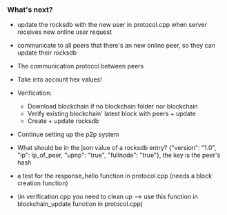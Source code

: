 ### What's next?
- update the rocksdb with the new user in protocol.cpp when server receives new online user request
- communicate to all peers that there's an new online peer, so they can update their rocksdb

- The communication protocol between peers
- Take into account hex values!
- Verification:
  + Download blockchain if no blockchain folder nor blockchain
  + Verify existing blockchain' latest block with peers + update
  + Create + update rocksdb
- Continue setting up the p2p system

- What should be in the json value of a rocksdb entry? {"version": "1.0", "ip": ip_of_peer, "upnp": "true", "fullnode": "true"}, the key is the peer's hash

- a test for the response_hello function in protocol.cpp (needs a block creation function)
- (in verification.cpp you need to clean up --> use this function in blockchain_update function in protocol.cpp)